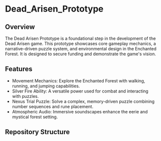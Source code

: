 # Dead_Arisen_Prototype


## Overview
The Dead Arisen Prototype is a foundational step in the development of the Dead Arisen game. This prototype showcases core gameplay mechanics, a narrative-driven puzzle system, and environmental design in the Enchanted Forest. It is designed to secure funding and demonstrate the game's vision.


## Features
- Movement Mechanics: Explore the Enchanted Forest with walking, running, and jumping capabilities.
- Silver Fire Ability: A versatile power used for combat and interacting with puzzles.
- Nexus Trial Puzzle: Solve a complex, memory-driven puzzle combining number sequences and rune placement.
- Atmospheric Audio: Immersive soundscapes enhance the eerie and mystical forest setting.


## Repository Structure

